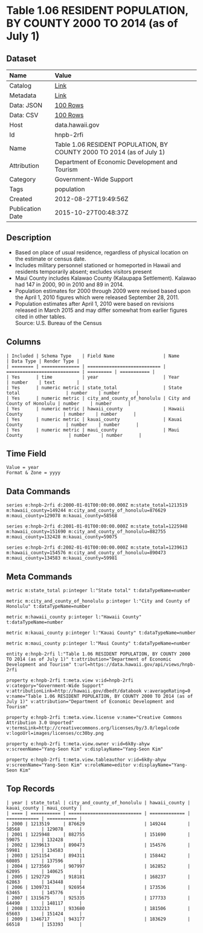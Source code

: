 # Table 1.06 RESIDENT POPULATION, BY COUNTY 2000 TO 2014 (as of July 1)

## Dataset

| Name | Value |
| :--- | :---- |
| Catalog | [Link](https://catalog.data.gov/dataset/table-1-06-resident-population-by-county-2000-to-2013-as-of-july-1) |
| Metadata | [Link](https://data.hawaii.gov/api/views/hnpb-2rfi) |
| Data: JSON | [100 Rows](https://data.hawaii.gov/api/views/hnpb-2rfi/rows.json?max_rows=100) |
| Data: CSV | [100 Rows](https://data.hawaii.gov/api/views/hnpb-2rfi/rows.csv?max_rows=100) |
| Host | data.hawaii.gov |
| Id | hnpb-2rfi |
| Name | Table 1.06 RESIDENT POPULATION, BY COUNTY 2000 TO 2014 (as of July 1) |
| Attribution | Department of Economic Development and Tourism |
| Category | Government-Wide Support |
| Tags | population |
| Created | 2012-08-27T19:49:56Z |
| Publication Date | 2015-10-27T00:48:37Z |

## Description

* Based on place of usual residence, regardless of physical location on the estimate or census date.  									
* Includes military personnel stationed or homeported in Hawaii and residents temporarily absent; excludes visitors present									
* Maui County includes Kalawao County (Kalaupapa Settlement).  Kalawao had 147 in 2000, 90 in 2010 and 89 in 2014. 									
* Population estimates for 2000 through 2009 were revised based upon the April 1, 2010  figures which were released September 28, 2011.  									
* Population estimates after April 1, 2010 were based on revisions released in March 2015 and may differ somewhat from earlier figures cited in other tables. 									
     Source:  U.S. Bureau of the Census

## Columns

```ls
| Included | Schema Type    | Field Name                  | Name                        | Data Type | Render Type |
| ======== | ============== | =========================== | =========================== | ========= | =========== |
| Yes      | time           | year                        | Year                        | number    | text        |
| Yes      | numeric metric | state_total                 | State total                 | number    | number      |
| Yes      | numeric metric | city_and_county_of_honolulu | City and County of Honolulu | number    | number      |
| Yes      | numeric metric | hawaii_county               | Hawaii County               | number    | number      |
| Yes      | numeric metric | kauai_county                | Kauai County                | number    | number      |
| Yes      | numeric metric | maui_county                 | Maui County                 | number    | number      |
```

## Time Field

```ls
Value = year
Format & Zone = yyyy
```

## Data Commands

```ls
series e:hnpb-2rfi d:2000-01-01T00:00:00.000Z m:state_total=1213519 m:hawaii_county=149244 m:city_and_county_of_honolulu=876629 m:maui_county=129078 m:kauai_county=58568

series e:hnpb-2rfi d:2001-01-01T00:00:00.000Z m:state_total=1225948 m:hawaii_county=151690 m:city_and_county_of_honolulu=882755 m:maui_county=132428 m:kauai_county=59075

series e:hnpb-2rfi d:2002-01-01T00:00:00.000Z m:state_total=1239613 m:hawaii_county=154576 m:city_and_county_of_honolulu=890473 m:maui_county=134583 m:kauai_county=59981
```

## Meta Commands

```ls
metric m:state_total p:integer l:"State total" t:dataTypeName=number

metric m:city_and_county_of_honolulu p:integer l:"City and County of Honolulu" t:dataTypeName=number

metric m:hawaii_county p:integer l:"Hawaii County" t:dataTypeName=number

metric m:kauai_county p:integer l:"Kauai County" t:dataTypeName=number

metric m:maui_county p:integer l:"Maui County" t:dataTypeName=number

entity e:hnpb-2rfi l:"Table 1.06 RESIDENT POPULATION, BY COUNTY 2000 TO 2014 (as of July 1)" t:attribution="Department of Economic Development and Tourism" t:url=https://data.hawaii.gov/api/views/hnpb-2rfi

property e:hnpb-2rfi t:meta.view v:id=hnpb-2rfi v:category="Government-Wide Support" v:attributionLink=http://hawaii.gov/dbedt/databook v:averageRating=0 v:name="Table 1.06 RESIDENT POPULATION, BY COUNTY 2000 TO 2014 (as of July 1)" v:attribution="Department of Economic Development and Tourism"

property e:hnpb-2rfi t:meta.view.license v:name="Creative Commons Attribution 3.0 Unported" v:termsLink=http://creativecommons.org/licenses/by/3.0/legalcode v:logoUrl=images/licenses/cc30by.png

property e:hnpb-2rfi t:meta.view.owner v:id=6k8y-ahyw v:screenName="Yang-Seon Kim" v:displayName="Yang-Seon Kim"

property e:hnpb-2rfi t:meta.view.tableauthor v:id=6k8y-ahyw v:screenName="Yang-Seon Kim" v:roleName=editor v:displayName="Yang-Seon Kim"
```

## Top Records

```ls
| year | state_total | city_and_county_of_honolulu | hawaii_county | kauai_county | maui_county | 
| ==== | =========== | =========================== | ============= | ============ | =========== | 
| 2000 | 1213519     | 876629                      | 149244        | 58568        | 129078      | 
| 2001 | 1225948     | 882755                      | 151690        | 59075        | 132428      | 
| 2002 | 1239613     | 890473                      | 154576        | 59981        | 134583      | 
| 2003 | 1251154     | 894311                      | 158442        | 60805        | 137596      | 
| 2004 | 1273569     | 907997                      | 162852        | 62095        | 140625      | 
| 2005 | 1292729     | 918181                      | 168237        | 62863        | 143448      | 
| 2006 | 1309731     | 926954                      | 173536        | 63465        | 145776      | 
| 2007 | 1315675     | 925335                      | 177733        | 64490        | 148117      | 
| 2008 | 1332213     | 933680                      | 181506        | 65603        | 151424      | 
| 2009 | 1346717     | 943177                      | 183629        | 66518        | 153393      | 
```
